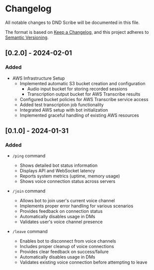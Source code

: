 # Changelog

All notable changes to DND Scribe will be documented in this file.

The format is based on [Keep a Changelog](https://keepachangelog.com/en/1.0.0/),
and this project adheres to [Semantic Versioning](https://semver.org/spec/v2.0.0.html).

## [0.2.0] - 2024-02-01

### Added

- AWS Infrastructure Setup
  - Implemented automatic S3 bucket creation and configuration
    - Audio input bucket for storing recorded sessions
    - Transcription output bucket for AWS Transcribe results
  - Configured bucket policies for AWS Transcribe service access
  - Added test transcription job functionality
  - Integrated AWS setup with bot initialization
  - Implemented graceful handling of existing AWS resources

## [0.1.0] - 2024-01-31

### Added

- `/ping` command

  - Shows detailed bot status information
  - Displays API and WebSocket latency
  - Reports system metrics (uptime, memory usage)
  - Shows voice connection status across servers

- `/join` command

  - Allows bot to join user's current voice channel
  - Implements proper error handling for various scenarios
  - Provides feedback on connection status
  - Automatically disables usage in DMs
  - Validates user's voice channel presence

- `/leave` command
  - Enables bot to disconnect from voice channels
  - Includes proper cleanup of voice connections
  - Provides clear feedback on success/failure
  - Automatically disables usage in DMs
  - Validates existing voice connection before attempting to leave
